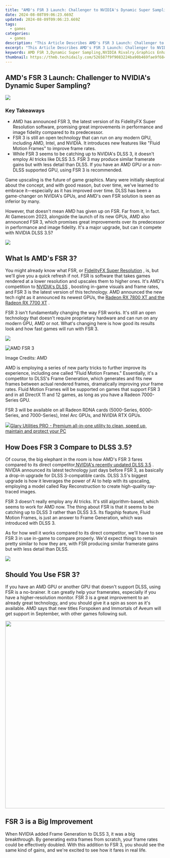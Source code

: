 ```yaml
---
title: "AMD's FSR 3 Launch: Challenger to NVIDIA's Dynamic Super Sampling?"
date: 2024-08-08T09:06:23.669Z
updated: 2024-08-09T09:06:23.669Z
tags:
  - games
categories:
  - games
description: "This Article Describes AMD's FSR 3 Launch: Challenger to NVIDIA's Dynamic Super Sampling?"
excerpt: "This Article Describes AMD's FSR 3 Launch: Challenger to NVIDIA's Dynamic Super Sampling?"
keywords: AMD FSR 3,Dynamic Super Sampling,NVIDIA Rivalry,Graphics Enhancement,Real-Time Rendering,Visual Quality Upgrade,Game Performance Boost
thumbnail: https://thmb.techidaily.com/526587f9f9083224ba90b469fae9f684a8ef66dad7a99594a73a26d6b57f4450.jpg
---
```


## AMD's FSR 3 Launch: Challenger to NVIDIA's Dynamic Super Sampling?

<!-- affiliate ads begin -->
<a href="https://store.movavi.com/affiliate.php?ACCOUNT=MOVAVI&AFFILIATE=108875&PATH=https%3A%2F%2Fwww.movavi.com%3FAFFILIATE%3D108875%26RESOURCE%3DMovavi%2BVideo%2BEditor%2Bbox"><img src="https://mcusercontent.com/0885a03ded3d480dca9287f12/images/6d3207fd-9f15-4c21-f0ad-59c68e6a7e2a.png" border="0"></a>
<!-- affiliate ads end -->
### Key Takeaways

* AMD has announced FSR 3, the latest version of its FidelityFX Super Resolution software, promising great improvements in performance and image fidelity compared to its predecessor.
* FSR 3 is still an open technology that can run on any modern GPU, including AMD, Intel, and NVIDIA. It introduces new features like "Fluid Motion Frames" to improve frame rates.
* While FSR 3 seems to be catching up to NVIDIA's DLSS 3, it doesn't employ AI tricks like DLSS 3.5\. FSR 3 may produce similar framerate gains but with less detail than DLSS. If you have an AMD GPU or a non-DLSS supported GPU, using FSR 3 is recommended.

 Game upscaling is the future of game graphics. Many were initially skeptical about the concept, and with good reason, but over time, we've learned to embrace it—especially as it has improved over time. DLSS has been a game-changer on NVIDIA's GPUs, and AMD's own FSR solution is seen as inferior by many.

 However, that doesn't mean AMD has given up on FSR. Far from it, in fact. At Gamescom 2023, alongside the launch of its new GPUs, AMD also announced FSR 3, which promises great improvements over its predecessor in performance and image fidelity. It's a major upgrade, but can it compete with NVIDIA DLSS 3.5?

<!-- affiliate ads begin -->
<a href="https://store.iobit.com/order/checkout.php?PRODS=4596923&QTY=1&AFFILIATE=108875&CART=1"><img src="https://secure.avangate.com/images/merchant/184260348236f9554fe9375772ff966e/ascscan_468X60.png" border="0"></a>
<!-- affiliate ads end -->
## What Is AMD's FSR 3?

 You might already know what FSR, or [FidelityFX Super Resolution](https://www.makeuseof.com/amd-fsr-explained/) , is, but we'll give you a quick refresh if not. FSR is software that takes games rendered at a lower resolution and upscales them to higher ones. It's AMD's competition to [NVIDIA's DLSS](https://www.makeuseof.com/how-deep-learning-super-sampling-can-give-budget-pcs-top-end-graphics/) , boosting in-game visuals and frame rates, and FSR 3 is the latest version of this technology. AMD announced the new tech right as it announced its newest GPUs, the [Radeon RX 7800 XT and the Radeon RX 7700 XT](https://www.makeuseof.com/everything-you-need-to-know-amd-radeon-rx-7800-xt-and-rx-7700-xt/) .

 FSR 3 isn't fundamentally changing the way FSR works. It's still an open technology that doesn't require proprietary hardware and can run on any modern GPU, AMD or not. What's changing here is how good its results look and how fast games will run with FSR 3.

<!-- affiliate ads begin -->
<a href="https://shop.systoolsgroup.com/affiliate.php?ACCOUNT=SYSTOOBY&AFFILIATE=108875&PATH=https%3A%2F%2Fwww.systoolsgroup.com%3FAFFILIATE%3D108875%26RESOURCE%3D%2BSysTools%2BOutlook%2BRecovery"><img src="https://www.systoolsgroup.com/box/outlook-recovery.png" border="0"></a>
<!-- affiliate ads end -->
![AMD FSR 3](https://static1.makeuseofimages.com/wordpress/wp-content/uploads/2023/08/fsr-3-1.jpeg)

Image Credits: AMD

 AMD is employing a series of new party tricks to further improve its experience, including one called "Fluid Motion Frames." Essentially, it's a competitor to DLSS's Frame Generation, which generates and fits new frames between actual rendered frames, dramatically improving your frame rates. Fluid Motion Frames will be supported on games that support FSR 3 and in all DirectX 11 and 12 games, as long as you have a Radeon 7000-Series GPU.

 FSR 3 will be available on all Radeon RDNA cards (5000-Series, 6000-Series, and 7000-Series), Intel Arc GPUs, and NVIDIA RTX GPUs.

<!-- affiliate ads begin -->
<a href="https://order.glarysoft.com/order/checkout.php?PRODS=4535075&QTY=1&AFFILIATE=108875&CART=1"><img src="https://secure.avangate.com/images/merchant/6734fa703f6633ab896eecbdfad8953a/products/GU-500_672.png" border="0">Glary Utilities PRO -  Premium all-in-one utility to clean, speed up, maintain and protect your PC</a>
<!-- affiliate ads end -->
## How Does FSR 3 Compare to DLSS 3.5?

 Of course, the big elephant in the room is how AMD's FSR 3 fares compared to its direct competitor,[NVIDIA's recently updated DLSS 3.5](https://www.makeuseof.com/what-is-nvidia-ai-powered-dlss-3-5/) . NVIDIA announced its latest technology just days before FSR 3, as basically a drop-in upgrade for DLSS 3-compatible cards. DLSS 3.5's biggest upgrade is how it leverages the power of AI to help with its upscaling, employing a model called Ray Reconstruction to create high-quality ray-traced images.

 FSR 3 doesn't really employ any AI tricks. It's still algorithm-based, which seems to work for AMD now. The thing about FSR is that it seems to be catching up to DLSS 3 rather than DLSS 3.5\. Its flagship feature, Fluid Motion Frames, is just an answer to Frame Generation, which was introduced with DLSS 3.

 As for how well it works compared to its direct competitor, we'll have to see FSR 3 in use in-game to compare properly. We'd expect things to remain pretty similar to how they are, with FSR producing similar framerate gains but with less detail than DLSS.

<!-- affiliate ads begin -->
<a href="https://secure.2checkout.com/order/checkout.php?PRODS=4728277&QTY=1&AFFILIATE=108875&CART=1"><img src="https://secure.avangate.com/images/merchant/f7f07e7dab09533bc71247a5b29a7373/products/1_iDeviceMessageBox.png" border="0"></a>
<!-- affiliate ads end -->
## Should You Use FSR 3?

 If you have an AMD GPU or another GPU that doesn't support DLSS, using FSR is a no-brainer. It can greatly help your framerates, especially if you have a higher-resolution monitor. FSR 3 is a great improvement to an already great technology, and you should give it a spin as soon as it's available. AMD says that new titles Forspoken and Immortals of Aveum will get support in September, with other games following suit.

<!-- affiliate ads begin -->
<a href="https://mushroom-supplies.sjv.io/c/5597632/1692242/18134" target="_top" id="1692242"><img src="//a.impactradius-go.com/display-ad/18134-1692242" border="0" alt="" width="834" height="592"/></a><img height="0" width="0" src="https://imp.pxf.io/i/5597632/1692242/18134" style="position:absolute;visibility:hidden;" border="0" />
<!-- affiliate ads end -->
## FSR 3 is a Big Improvement

 When NVIDIA added Frame Generation to DLSS 3, it was a big breakthrough. By generating extra frames from scratch, your frame rates could be effectively doubled. With this addition to FSR 3, you should see the same kind of gains, and we're excited to see how it fares in real life.


<ins class="adsbygoogle"
     style="display:block"
     data-ad-format="autorelaxed"
     data-ad-client="ca-pub-7571918770474297"
     data-ad-slot="1223367746"></ins>



<ins class="adsbygoogle"
     style="display:block"
     data-ad-client="ca-pub-7571918770474297"
     data-ad-slot="8358498916"
     data-ad-format="auto"
     data-full-width-responsive="true"></ins>





